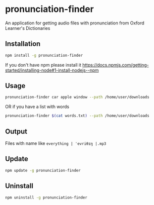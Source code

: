 # pronunciation-finder
An application for getting audio files with pronunciation from Oxford Learner's Dictionaries

## Installation

```bash
npm install -g pronunciation-finder
```
If you don't have npm please install it https://docs.npmjs.com/getting-started/installing-node#1-install-nodejs--npm
## Usage

```bash
pronunciation-finder car apple window --path /home/user/downloads
```
OR if you have a list with words
```bash
pronunciation-finder $(cat words.txt) --path /home/user/downloads
```

## Output

Files with name like `everything | ˈevriθɪŋ |.mp3`

## Update

```bash
npm update -g pronunciation-finder
```

## Uninstall

```bash
npm uninstall -g pronunciation-finder
```